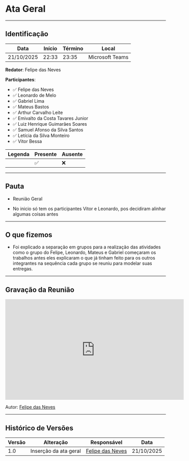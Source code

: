 # Ata Geral

---

## Identificação

| Data       | Início | Término | Local           |
| ---------- | ------ | ------- | --------------- |
| 21/10/2025 | 22:33  | 23:35   | Microsoft Teams |

**Redator**: Felipe das Neves 

**Participantes**:

* ✅  Felipe das Neves
* ✅  Leonardo de Melo
* ✅  Gabriel Lima
* ✅  Mateus Bastos
* ✅  Arthur Carvalho Leite  
* ✅  Emivalto da Costa Tavares Junior  
* ✅  Luiz Henrique Guimarães Soares  
* ✅  Samuel Afonso da Silva Santos
* ✅  Letícia da Silva Monteiro  
* ✅  Vitor Bessa

| Legenda | Presente | Ausente |
| ------- | -------- | ------- |
|         | ✅        | ❌       |

---

## Pauta

* Reunião Geral

* No inicio só tem os participantes Vitor e Leonardo, pos decidiram alinhar algumas coisas antes
 
---

## O que fizemos

* Foi explicado a separação em grupos para a realização das atividades como o grupo do Felipe, Leonardo, Mateus e Gabriel começaram os trabalhos antes eles explicaram o que já tinham feito para os outros integrantes na sequência cada grupo se reuniu para modelar suas entregas.


 
---

## Gravação da Reunião


<iframe width="560" height="315" src="https://www.youtube.com/embed/1HejJUH6NT4" title="YouTube video player" frameborder="0" allow="accelerometer; autoplay; clipboard-write; encrypted-media; gyroscope; picture-in-picture; web-share" referrerpolicy="strict-origin-when-cross-origin" allowfullscreen></iframe>

<p>Autor: <a href="https://github.com/FelipeFraire-gf">Felipe das Neves</a></p>
</div>

---

## Histórico de Versões

| Versão | Alteração | Responsável | Data |
| - | - | - | - |
| 1.0 | Inserção da ata geral | [Felipe das Neves](https://github.com/FelipeFraire-gf) | 21/10/2025 |
